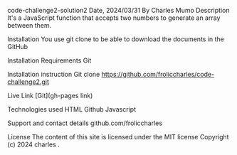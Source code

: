 code-challenge2-solution2
Date, 2024/03/31
By Charles Mumo
Description
It's a JavaScript function that accepts two numbers to generate an array between them.

Installation
You use git clone to be able to download the documents in the GitHub

Installation Requirements
Git

Installation instruction
Git clone https://github.com/froliccharles/code-challenge2.git

Live Link
[Git](gh-pages link)

Technologies used
HTML Github Javascript

Support and contact details
github.com/froliccharles

License
The content of this site is licensed under the MIT license Copyright (c) 2024 charles .